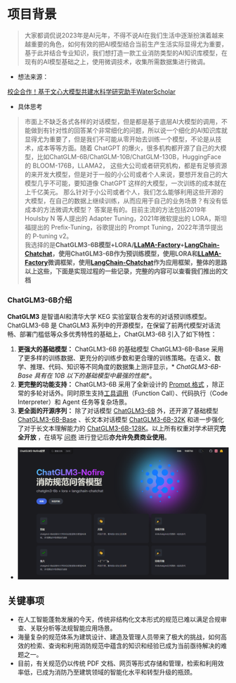 <a name="GXrzo"></a>
# 项目背景
> 大家都调侃说2023年是AI元年，不得不说AI在我们生活中逐渐扮演着越来越重要的角色，如何有效的把AI模型结合当前生产生活实际显得尤为重要，基于此并结合专业知识，我们想打造一款工业消防类型的AI知识库模型，在现有的AI模型基础之上，使用微调技术，收集所需数据集进行微调。

- 想法来源：

[校企合作！基于文心大模型共建水科学研究助手WaterScholar](https://mp.weixin.qq.com/s/_sJsjdp0sIcD0Vh5oqMMZA)

- 具体思考
> 市面上不缺乏各式各样的对话模型，但是都是基于底层AI大模型的调用，不能做到有针对性的回答某个非常细化的问题，所以说一个细化的AI知识库就显得尤为重要了，但是我们不可能从零开始去训练一个模型，不论是从技术，成本等等方面。随着 ChatGPT 的爆火，很多机构都开源了自己的大模型，比如ChatGLM-6B/ChatGLM-10B/ChatGLM-130B，HuggingFace 的 BLOOM-176B，LLAMA2，
> 这些大公司或者研究机构，都是有足够资源的来开发大模型，但是对于一般的小公司或者个人来说，要想开发自己的大模型几乎不可能，要知道像 ChatGPT 这样的大模型，一次训练的成本就在上千亿美元。
> 那么针对于小公司或者个人，我们怎么能够利用这些开源的大模型，在自己的数据上继续训练，从而应用于自己的业务场景？有没有低成本的方法微调大模型？
> 答案是有的。目前主流的方法包括2019年 Houlsby N 等人提出的 Adapter Tuning，2021年微软提出的 LORA，斯坦福提出的 Prefix-Tuning，谷歌提出的 Prompt Tuning，2022年清华提出的 P-tuning v2。
> <br />我选择的是**ChatGLM3-6B模型+LORA/**[**LLaMA-Factory**](https://github.com/hiyouga/LLaMA-Factory)**+**[**LangChain-Chatchat**](https://github.com/chatchat-space/Langchain-Chatchat)**，使用ChatGLM3-6B作为预训练模型，使用LORA和**[**LLaMA-Factory**](https://github.com/hiyouga/LLaMA-Factory)**微调框架，使用**[**LangChain-Chatchat**](https://github.com/chatchat-space/Langchain-Chatchat)**作为应用框架，整体的思路以上这些，下面是实现过程的一些记录，完整的内容可以查看我们推出的文档**


<a name="kxZEa"></a>
### ChatGLM3-6B介绍
**ChatGLM3** 是智谱AI和清华大学 KEG 实验室联合发布的对话预训练模型。ChatGLM3-6B 是 ChatGLM3 系列中的开源模型，在保留了前两代模型对话流畅、部署门槛低等众多优秀特性的基础上，ChatGLM3-6B 引入了如下特性：

1. **更强大的基础模型：** ChatGLM3-6B 的基础模型 ChatGLM3-6B-Base 采用了更多样的训练数据、更充分的训练步数和更合理的训练策略。在语义、数学、推理、代码、知识等不同角度的数据集上测评显示，* _ChatGLM3-6B-Base 具有在 10B 以下的基础模型中最强的性能_*。
2. **更完整的功能支持：** ChatGLM3-6B 采用了全新设计的 [Prompt 格式](https://github.com/THUDM/ChatGLM3/blob/main/PROMPT.md) ，除正常的多轮对话外。同时原生支持[工具调用](https://github.com/THUDM/ChatGLM3/blob/main/tools_using_demo/README.md)（Function Call）、代码执行（Code Interpreter）和 Agent 任务等复杂场景。
3. **更全面的开源序列：** 除了对话模型 [ChatGLM3-6B](https://huggingface.co/THUDM/chatglm3-6b) 外，还开源了基础模型 [ChatGLM3-6B-Base](https://huggingface.co/THUDM/chatglm3-6b-base) 、长文本对话模型 [ChatGLM3-6B-32K](https://huggingface.co/THUDM/chatglm3-6b-32k) 和进一步强化了对于长文本理解能力的 [ChatGLM3-6B-128K](https://huggingface.co/THUDM/chatglm3-6b-128k)。以上所有权重对学术研究**完全开放** ，在填写 [问卷](https://open.bigmodel.cn/mla/form) 进行登记后**亦允许免费商业使用**。




- ![微信图片_20240419212033.png](./public/1715698767881.png)




## 关键事项

- 在人工智能蓬勃发展的今天，传统非结构化文本形式的规范已难以满足合规审查、关联分析等法规智能应用场景。
- 海量复杂的规范体系为建筑设计、建造及管理人员带来了极大的挑战，如何高效的检索、查询和利用消防规范中蕴含的知识和经验已成为当前亟待解决的难题之一。
- 目前，有关规范仍以传统 PDF 文档、网页等形式存储和管理，检索和利用效率低，已成为消防乃至建筑领域的智能化水平和转型升级的瓶颈。




